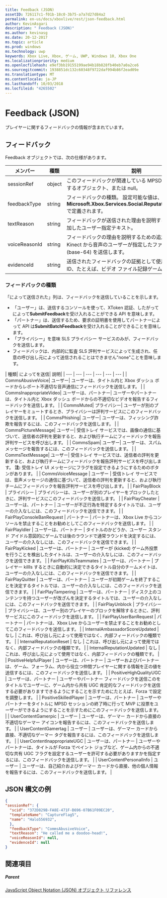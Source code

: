 ```yaml
---
title: Feedback (JSON)
assetID: 726117c1-f01b-18c0-3b75-a7a7d27d84a2
permalink: en-us/docs/xboxlive/rest/json-feedback.html
author: KevinAsgari
description: " Feedback (JSON)"
ms.author: kevinasg
ms.date: 20-12-2017
ms.topic: article
ms.prod: windows
ms.technology: uwp
keywords: Xbox Live, Xbox, ゲーム, UWP, Windows 10, Xbox One
ms.localizationpriority: medium
ms.openlocfilehash: e9ef3bb19155199ae94b18b828fb40eb7a0a2ce6
ms.sourcegitcommit: 1938851dc132c60348f9722daf994b86f2ead09e
ms.translationtype: MT
ms.contentlocale: ja-JP
ms.lasthandoff: 10/03/2018
ms.locfileid: "4265502"
---
```

# <a name="feedback-json"></a>Feedback (JSON)
プレイヤーに関するフィードバックの情報が含まれています。
<a id="ID4EN"></a>


## <a name="feedback"></a>フィードバック

Feedback オブジェクトでは、次の仕様があります。

| メンバー| 種類| 説明|
| --- | --- | --- |
| sessionRef| object | このフィードバックが関連している MPSD セッションを記述するオブジェクト、または null。 |
| feedbackType| string | フィードバックの種類。 設定可能な値は、 <b>Microsoft.Xbox.Services.Social.ReputationFeedbackType</b>で定義されます。 |
| textReason| string| フィードバックが送信された理由を説明するために送信側が追加したユーザー指定テキスト。 |
| voiceReasonId| string| フィードバックの理由を説明するための追加、送信元が Kinect から音声のユーザーが指定したファイルの ID は、(base-64) を送信します。 |
| evidenceId| string| 送信されたフィードバックの証拠として使用できるリソースの ID、たとえば、ビデオ ファイル記録ゲーム プレイ中です。 |

<a id="ID4EVC"></a>


### <a name="feedback-types"></a>フィードバックの種類

「によって送信された」列は、フィードバックを送信していることを示します。

   * 「ユーザー」は、送信するコンソールを使って、XToken 認証、したがってによって**SubmitFeedback**を受け入れることができる API を意味します。
   * 「パートナー」は、送信するため、要求の証明書を使用してパートナーによって API は**SubmitBatchFeedback**を受け入れることができることを意味します。
   * 「プライバシー」を意味 SLS プライバシー サービスのみが、フィードバックを送信します。
   * フィードバックは、内部的に監査 SLS 評判サービスによって生成され、任意の呼び出し元によって送信されることはできません"none"ことを意味します。

| 種類| によってを送信| 説明|
| --- | --- | --- | --- | --- | --- |
| CommsAbusiveVoice| ユーザー| ユーザーは、タイトル内と Xbox ダッシュ ボードからレポート不適切な音声通信にフィードバックを送信します。 |
| CommsInappropriateVideo| ユーザーは、パートナー| ユーザーやパートナーは、タイトル内と Xbox ダッシュ ボードからの不適切なビデオを報告するフィードバックを送信します。 |
| CommsMuted| プライバシー| ユーザーが別のプレイヤーをミュートするとき、プライバシーは評判サービスにこのフィードバックを送信します。 |
| CommsPhishing| ユーザー| ユーザーは、フィッシング詐欺を報告するには、このフィードバックを送信します。 |
| CommsPictureMessage| ユーザー| 受信トレイ サービスでは、画像の通信に基づいて、送信者の評判を更新すると、および執行チームにフィードバックを報告評判サービスを呼び出します。 |
| CommsSpam| ユーザー| ユーザーは、スパム メッセージを報告するには、このフィードバックを送信します。 |
| CommsTextMessage| ユーザー| 受信トレイ サービスでは、送信者の評判を更新すると、および執行チームにフィードバックを報告評判サービスを呼び出します。 **注:** 受信トレイ UI メッセージにフラグを設定できるようにするためのボタンがあります。 |
  | CommsVoiceMessage | ユーザー | 受信トレイ サービスでは、音声メッセージの通信に基づいて、送信者の評判を更新すると、および執行チームにフィードバックを報告評判サービスを呼び出します。  |
  | FairPlayBlock | プライバシー | プライバシーは、ユーザーが別のプレイヤーをブロックしたときに、評判サービスにこのフィードバックを送信します。  |
  | FairPlayCheater | ユーザーは、パートナー | ユーザーが不正行為を特定するタイトルでは、ユーザーの介入なしには、このフィードバックを送信できます。  |
  | FairPlayConsoleBanRequest | パートナー | パートナーは、Xbox Live からコンソールを禁止することをお勧めとしてこのフィードバックを送信します。  |
  | FairPlayIdler | ユーザーは、パートナー | タイトルのかどうか、ユーザー スタンド アイドル意図的にゲームでは後のラウンドで通常ラウンドを決定するには、ユーザーの介入なしには、このフィードバックを送信できます。  |
  | FairPlayKicked | ユーザーは、パートナー | ユーザーが (kicked) ゲーム外投票を行うことを検出したタイトルは、ユーザーの介入なしには、このフィードバックを送信できます。  |
  | FairPlayKillsTeammates | ユーザーは、パートナー | プレイヤー killls するときに自動的に決定できるタイトル自分のチームメイトは、ユーザーの介入なしには、このフィードバックを送信できます。  |
  | FairPlayQuitter | ユーザーは、パートナー | ユーザーが初期ゲームを終了することを決定するタイトルでは、ユーザーの介入なしには、このフィードバックを送信できます。  |
  | FairPlayTampering | ユーザーは、パートナー | ディスク上のコンテンツを持つユーザーが改ざんを決定するタイトルでは、ユーザーの介入なしには、このフィードバックを送信できます。  |
  | FairPlayUnblock | プライバシー | プライバシーは、ユーザー別のプレイヤーのブロックを解除するときに、評判サービスにこのフィードバックを送信します。  |
  | FairPlayUserBanRequest | パートナー | パートナーは、Xbox Live からユーザーを禁止することをお勧めとしてこのフィードバックを送信します。  |
  | InternalAmbassadorScoreUpdated | なし | これは、呼び出し元によって使用ではなく、内部フィードバックの種類です。  |
  | InternalReputationReset | なし | これは、呼び出し元によって使用ではなく、内部フィードバックの種類です。  |
  | InternalReputationUpdated | なし | これは、呼び出し元によって使用ではなく、内部フィードバックの種類です。  |
  | PositiveHelpfulPlayer | ユーザーは、パートナー | ユーザーおよびパートナーは、ゲーム、フォーラム、内から役立つ仲間プレイヤーに関する情報を正の値を送信するには、このフィードバックを送信します。  |
  | PositiveHighQualityUGC | ユーザーは、パートナー | ユーザーやパートナー フィードバックを送信このをタイトルでユーザーに、ゲーム内から共有 UGC 肯定的なフィードバックを送信する必要がありますできるようにすることを示すためにたとえば、Forza で設定を調整します。  |
  | PositiveSkilledPlayer | ユーザーは、パートナー | ユーザーやパートナーをタイトルに MPSD セッションの終了時に行って MVP に投票をユーザーができるようにすることを示すためにこのフィードバックを送信します。  |
  | UserContentGamerpic | ユーザー | ユーザーは、ゲーマー カードから直接の不適切なゲーマー アイコンを報告するには、このフィードバックを送信します。  |
  | UserContentGamertag | ユーザー | ユーザーは、ゲーマー カードから直接、不適切なゲーマー タグを報告するには、このフィードバックを送信します。  |
  | UserContentInappropriateUGC | ユーザーは、パートナー | ユーザーやパートナーは、タイトルが Forza でペイント ジョブなど、ゲーム内からの不適切な共有 UGC フラグを設定するユーザーを許可する必要がありますかを指定するには、このフィードバックを送信します。  |
  | UserContentPersonalInfo | ユーザー | ユーザーは、自己紹介およびゲーマー カードから直接、他の個人情報を報告するには、このフィードバックを送信します。  |

<a id="ID4EFEAC"></a>


## <a name="sample-json-syntax"></a>JSON 構文の例


```json
{
"sessionRef": {
  "scid": "372D829B-FA8E-471F-B696-07B61F09EC20",
  "templateName": "CaptureFlag5",
  "name": "Halo556932",
  },
  "feedbackType": "CommsAbusiveVoice",
  "textReason": "He called me a doodoo-head!",
  "voiceReasonId": null,
  "evidenceId": null
}

```


<a id="ID4EOEAC"></a>


## <a name="see-also"></a>関連項目

<a id="ID4EQEAC"></a>


##### <a name="parent"></a>Parent

[JavaScript Object Notation (JSON) オブジェクト リファレンス](atoc-xboxlivews-reference-json.md)
